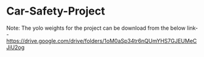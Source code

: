 # Car-Safety-Project
Note:
The yolo weights for the project can be download from the below link--
https://drive.google.com/drive/folders/1oM0aSp34tr6nQUmYHS7GJEUMeCJiU2og
